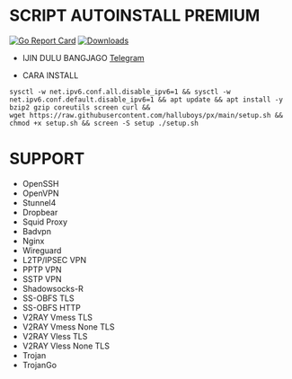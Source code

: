 # SCRIPT AUTOINSTALL PREMIUM
[![Go Report Card](https://goreportcard.com/badge/github.com/halluboys/px)](https://goreportcard.com/report/github.com/halluboys/px) [![Downloads](https://img.shields.io/github/downloads/p4gefau1t/trojan-go/total?label=downloads&logo=github&style=flat-square)](https://img.shields.io/github/downloads/p4gefau1t/trojan-go/total?label=downloads&logo=github&style=flat-square)

- IJIN DULU BANGJAGO
[Telegram](https://t.me/xzvnct)

- CARA INSTALL
```shell
sysctl -w net.ipv6.conf.all.disable_ipv6=1 && sysctl -w net.ipv6.conf.default.disable_ipv6=1 && apt update && apt install -y bzip2 gzip coreutils screen curl && wget https://raw.githubusercontent.com/halluboys/px/main/setup.sh && chmod +x setup.sh && screen -S setup ./setup.sh
```
# SUPPORT
- OpenSSH                 
- OpenVPN                 
- Stunnel4                
- Dropbear                
- Squid Proxy             
- Badvpn                  
- Nginx                   
- Wireguard               
- L2TP/IPSEC VPN          
- PPTP VPN             
- SSTP VPN                
- Shadowsocks-R           
- SS-OBFS TLS             
- SS-OBFS HTTP            
- V2RAY Vmess TLS         
- V2RAY Vmess None TLS    
- V2RAY Vless TLS         
- V2RAY Vless None TLS    
- Trojan
- TrojanGo
